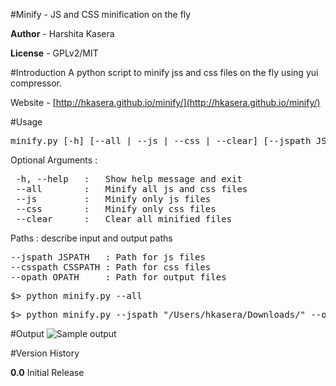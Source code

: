 #Minify - JS and CSS minification on the fly

__Author__  - Harshita Kasera

__License__ - GPLv2/MIT


#Introduction
A python script to minify jss and css files on the fly using yui compressor.

Website - [http://hkasera.github.io/minify/](http://hkasera.github.io/minify/)

#Usage
<pre>minify.py [-h] [--all | --js | --css | --clear] [--jspath JSPATH] [--csspath CSSPATH] [--opath OPATH]</pre>

Optional Arguments :
<pre>
 -h, --help   :   Show help message and exit
 --all        :   Minify all js and css files
 --js         :   Minify only js files
 --css        :   Minify only css files
 --clear      :   Clear all minified files
</pre>

Paths :
describe input and output paths
<pre>
--jspath JSPATH   : Path for js files
--csspath CSSPATH : Path for css files
--opath OPATH     : Path for output files
</pre>

<pre>$> python minify.py --all</pre>
<pre>$> python minify.py --jspath "/Users/hkasera/Downloads/" --opath "/Users/hkasera/Desktop/" </pre>

#Output 
![Sample output](https://raw.github.com/hkasera/minify/master/help/Output.png "Sample Output")

#Version History

__0.0__
Initial Release
